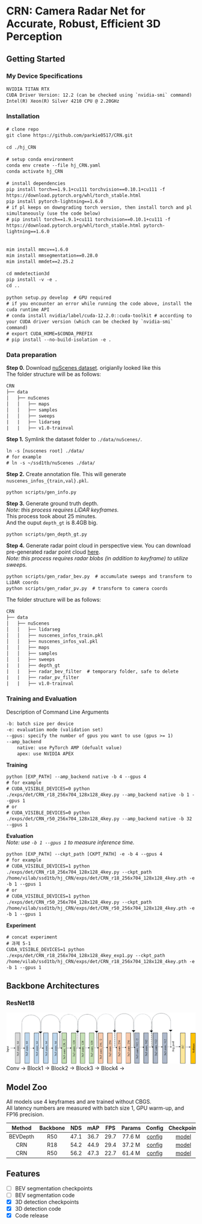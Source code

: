 # CRN: Camera Radar Net for Accurate, Robust, Efficient 3D Perception



## Getting Started

### My Device Specifications
```
NVIDIA TITAN RTX
CUDA Driver Version: 12.2 (can be checked using `nvidia-smi` command)
Intel(R) Xeon(R) Silver 4210 CPU @ 2.20GHz
```

### Installation
```shell
# clone repo
git clone https://github.com/parkie0517/CRN.git

cd ./hj_CRN

# setup conda environment
conda env create --file hj_CRN.yaml
conda activate hj_CRN

# install dependencies
pip install torch==1.9.1+cu111 torchvision==0.10.1+cu111 -f https://download.pytorch.org/whl/torch_stable.html
pip install pytorch-lightning==1.6.0
# if pl keeps on downgrading torch version, then install torch and pl simultaneously (use the code below)
# pip install torch==1.9.1+cu111 torchvision==0.10.1+cu111 -f https://download.pytorch.org/whl/torch_stable.html pytorch-lightning==1.6.0


mim install mmcv==1.6.0
mim install mmsegmentation==0.28.0
mim install mmdet==2.25.2

cd mmdetection3d
pip install -v -e .
cd ..

python setup.py develop  # GPU required
# if you encounter an error while running the code above, install the cuda runtime API
# conda install nvidia/label/cuda-12.2.0::cuda-toolkit # according to your CUDA driver version (which can be checked by `nvidia-smi` command)
# export CUDA_HOME=$CONDA_PREFIX
# pip install --no-build-isolation -e .
```

### Data preparation
**Step 0.** Download [nuScenes dataset](https://www.nuscenes.org/nuscenes#download).
origianlly looked like this  
The folder structure will be as follows:
```
CRN
├── data
│   ├── nuScenes
│   │   ├── maps
│   │   ├── samples
│   │   ├── sweeps
|   |   ├── lidarseg
|   |   ├── v1.0-trainval
```

**Step 1.** Symlink the dataset folder to `./data/nuScenes/`.
```
ln -s [nuscenes root] ./data/
# for example
# ln -s ~/ssd1tb/nuScenes ./data/
```

**Step 2.** Create annotation file. 
This will generate `nuscenes_infos_{train,val}.pkl`.
```
python scripts/gen_info.py
```

**Step 3.** Generate ground truth depth.  
*Note: this process requires LiDAR keyframes.*  
This process took about 25 minutes.  
And the ouput `depth_gt` is 8.4GB big.  
```
python scripts/gen_depth_gt.py
```

**Step 4.** Generate radar point cloud in perspective view. 
You can download pre-generated radar point cloud [here](https://kaistackr-my.sharepoint.com/:u:/g/personal/youngseok_kim_kaist_ac_kr/EcEoswDVWu9GpGV5NSwGme4BvIjOm-sGusZdCQRyMdVUtw?e=OpZoQ4).  
*Note: this process requires radar blobs (in addition to keyframe) to utilize sweeps.*  
```
python scripts/gen_radar_bev.py  # accumulate sweeps and transform to LiDAR coords
python scripts/gen_radar_pv.py  # transform to camera coords
```

The folder structure will be as follows:
```
CRN
├── data
│   ├── nuScenes
│   │   ├── lidarseg
│   │   ├── nuscenes_infos_train.pkl
│   │   ├── nuscenes_infos_val.pkl
│   │   ├── maps
│   │   ├── samples
│   │   ├── sweeps
|   |   ├── depth_gt
|   |   ├── radar_bev_filter  # temporary folder, safe to delete
|   |   ├── radar_pv_filter
|   |   ├── v1.0-trainval
```

### Training and Evaluation

Description of Command Line Arguments  
```
-b: batch size per device  
-e: evaluation mode (validation set)  
--gpus: specify the number of gpus you want to use (gpus >= 1)  
--amp_backend
    native: use PyTorch AMP (defualt value)
    apex: use NVIDIA APEX
```

**Training**
```
python [EXP_PATH] --amp_backend native -b 4 --gpus 4
# for example
# CUDA_VISIBLE_DEVICES=0 python ./exps/det/CRN_r18_256x704_128x128_4key.py --amp_backend native -b 1 --gpus 1
# or
# CUDA_VISIBLE_DEVICES=0 python ./exps/det/CRN_r50_256x704_128x128_4key.py --amp_backend native -b 32 --gpus 1
```

**Evaluation**  
*Note: use `-b 1 --gpus 1` to measure inference time.*
```
python [EXP_PATH] --ckpt_path [CKPT_PATH] -e -b 4 --gpus 4
# for example
# CUDA_VISIBLE_DEVICES=1 python ./exps/det/CRN_r18_256x704_128x128_4key.py --ckpt_path /home/vilab/ssd1tb/hj_CRN/exps/det/CRN_r18_256x704_128x128_4key.pth -e -b 1 --gpus 1
# or
# CUDA_VISIBLE_DEVICES=1 python ./exps/det/CRN_r50_256x704_128x128_4key.py --ckpt_path /home/vilab/ssd1tb/hj_CRN/exps/det/CRN_r50_256x704_128x128_4key.pth -e -b 1 --gpus 1
```

**Experiment**
```
# concat experiment
# 과제 5-1
CUDA_VISIBLE_DEVICES=1 python ./exps/det/CRN_r18_256x704_128x128_4key_exp1.py --ckpt_path /home/vilab/ssd1tb/hj_CRN/exps/det/CRN_r18_256x704_128x128_4key.pth -e -b 1 --gpus 1

```
## Backbone Architectures
### ResNet18
![alt text](./readme_data/resnet18.png)  
Conv -> Block1 -> Block2 -> Block3 -> Block4 ->  


## Model Zoo
All models use 4 keyframes and are trained without CBGS.  
All latency numbers are measured with batch size 1, GPU warm-up, and FP16 precision.

|  Method  | Backbone | NDS  | mAP  | FPS  | Params | Config                                                  | Checkpoint                                                                                                  |
|:--------:|:--------:|:----:|:----:|:----:|:------:|:-------------------------------------------------------:|:-----------------------------------------------------------------------------------------------------------:|
| BEVDepth |   R50    | 47.1 | 36.7 | 29.7 | 77.6 M | [config](exps/det/BEVDepth_r50_256x704_128x128_4key.py) | [model](https://github.com/youngskkim/CRN/releases/download/v1.0/BEVDepth_r50_256x704_128x128_4key.pth) |
|   CRN    |   R18    | 54.2 | 44.9 | 29.4 | 37.2 M | [config](exps/det/CRN_r18_256x704_128x128_4key.py)      | [model](https://github.com/youngskkim/CRN/releases/download/v1.0/CRN_r18_256x704_128x128_4key.pth)      |
|   CRN    |   R50    | 56.2 | 47.3 | 22.7 | 61.4 M | [config](exps/det/CRN_r50_256x704_128x128_4key.py)      | [model](https://github.com/youngskkim/CRN/releases/download/v1.0/CRN_r50_256x704_128x128_4key.pth)      |


## Features
- [ ] BEV segmentation checkpoints 
- [ ] BEV segmentation code 
- [x] 3D detection checkpoints 
- [x] 3D detection code 
- [x] Code release 

